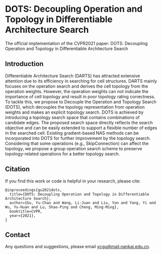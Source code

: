 # DOTS: Decoupling Operation and Topology in Differentiable Architecture Search

The official implementation of the CVPR2021 paper: DOTS: Decoupling Operation and Topology in Differentiable Architecture Search

## Introduction

Differentiable Architecture Search (DARTS) has attracted extensive attention due to its efficiency in searching
for cell structures. DARTS mainly focuses on the operation search and derives the cell topology from the operation
weights. However, the operation weights can not indicate
the importance of cell topology and result in poor topology
rating correctness. To tackle this, we propose to Decouple
the Operation and Topology Search (DOTS), which decouples the topology representation from operation weights and
makes an explicit topology search. DOTS is achieved by
introducing a topology search space that contains combinations of candidate edges. The proposed search space
directly reflects the search objective and can be easily extended to support a flexible number of edges in the searched
cell. Existing gradient-based NAS methods can be incorporated into DOTS for further improvement by the topology search. Considering that some operations (e.g., SkipConnection) can affect the topology, we propose a group
operation search scheme to preserve topology-related operations for a better topology search.


## Citation
If you find this work or code is helpful in your research, please cite:
```
@inproceedings{gu2021dots,
  title={DOTS: Decoupling Operation and Topology in Differentiable Architecture Search},
  author={Gu, Yu-Chao and Wang, Li-Juan and Liu, Yun and Yang, Yi and Wu, Yu-Huan and Lu, Shao-Ping and Cheng, Ming-Ming},
  booktitle=CVPR,
  year={2021},
}
```

## Contact
Any questions and suggestions, please email [ycgu@mail.nankai.edu.cn](ycgu@mail.nankai.edu.cn).
